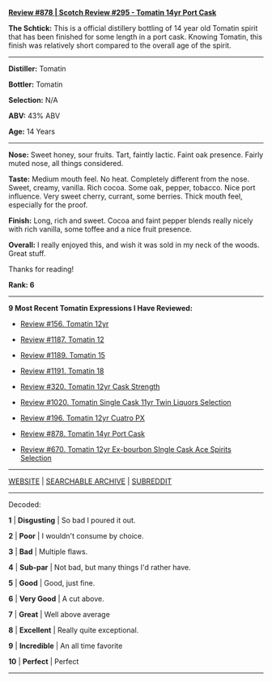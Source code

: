 
[**Review #878 | Scotch Review #295 - Tomatin 14yr Port Cask**]( https://t8ke.review/review-878-tomatin-14yr-port-cask/)

**The Schtick:** This is a official distillery bottling of 14 year old Tomatin spirit that has been finished for some length in a port cask. Knowing Tomatin, this finish was relatively short compared to the overall age of the spirit. 

-----

**Distiller:** Tomatin

**Bottler:** Tomatin

**Selection:** N/A

**ABV:**  43% ABV

**Age:** 14 Years 

-----

**Nose:**  Sweet honey, sour fruits. Tart, faintly lactic. Faint oak presence. Fairly muted nose, all things considered.  

**Taste:** Medium mouth feel. No heat. Completely different from the nose. Sweet, creamy, vanilla. Rich cocoa. Some oak, pepper, tobacco. Nice port influence. Very sweet cherry, currant, some berries. Thick mouth feel, especially for the proof.

**Finish:** Long, rich and sweet. Cocoa and faint pepper blends really nicely with rich vanilla, some toffee and a nice fruit presence. 

**Overall:** I really enjoyed this, and wish it was sold in my neck of the woods. Great stuff.

Thanks for reading!

**Rank: 6**

----- 

**9 Most Recent Tomatin Expressions I Have Reviewed:** 

- [Review #156. Tomatin 12yr]( https://t8ke.review/review-156-tomatin-12yr/) 

- [Review #1187. Tomatin 12]( https://t8ke.review/review-1187-tomatin-12yr/) 

- [Review #1189. Tomatin 15]( https://t8ke.review/review-1189-tomatin-15yr/) 

- [Review #1191. Tomatin 18]( https://t8ke.review/review-1191-tomatin-18/) 

- [Review #320. Tomatin 12yr Cask Strength]( https://t8ke.review/review-320-tomatin-cask-strength/) 

- [Review #1020. Tomatin Single Cask 11yr Twin Liquors Selection]( https://t8ke.review/review-1020-tomatin-11yr-single-cask-twin-liquors-selection/) 

- [Review #196. Tomatin 12yr Cuatro PX]( https://t8ke.review/review-196-tomatin-12-cuatro-4-px/) 

- [Review #878. Tomatin 14yr Port Cask]( https://t8ke.review/review-878-tomatin-14yr-port-cask/) 

- [Review #670. Tomatin 12yr Ex-bourbon SIngle Cask Ace Spirits Selection]( https://t8ke.review/review-670-tomatin-12yr-2002-single-cask-ace-spirits-selection/) 

-----

[WEBSITE](https://t8ke.review) | [SEARCHABLE ARCHIVE](https://t8ke.review/review-archive/) | [SUBREDDIT](https://reddit.com/r/t8kereviews)

-----

Decoded:

**1** | **Disgusting** | So bad I poured it out.

**2** | **Poor** | I wouldn't consume by choice.

**3** | **Bad** | Multiple flaws.

**4** | **Sub-par** | Not bad, but many things I'd rather have.

**5** | **Good** | Good, just fine.

**6** | **Very Good** | A cut above.

**7** | **Great** | Well above average

**8** | **Excellent** | Really quite exceptional.

**9** | **Incredible** | An all time favorite

**10** | **Perfect** | Perfect

----

